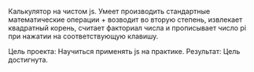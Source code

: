 Калькулятор на чистом js.
Умеет производить стандартные математические операции + возводит во вторую степень, извлекает квадратный корень, считает факториал числа и прописывает число pi при нажатии на соответствующую клавишу.

Цель проекта:
Научиться применять js на практике.
Результат:
Цель достигнута.
